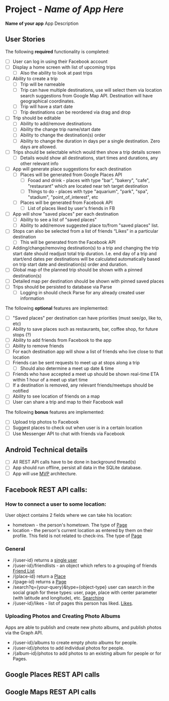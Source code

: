 # Project  - *Name of App Here*

**Name of your app** App Description

## User Stories

The following **required** functionality is completed:

* [ ] User can log in using their Facebook account
* [ ] Display a home screen with list of upcoming trips
    * [ ] Also the ability to look at past trips
* [ ] Ability to create a trip
    * [ ] Trip will be nameable
    * [ ] Trip can have multiple destinations, use will select them via location search suggestions from Google Map API. Destination will have geographical coordinates.
    * [ ] Trip will have a start date
    * [ ] Trip destinations can be reordered via drag and drop
* [ ] Trip should be editable
    * [ ] Ability to add/remove destinations
    * [ ] Ability the change trip name/start date
    * [ ] Ability to change the destination(s) order 
    * [ ] Ability to change the duration in days per a single destination. Zero days are allowed.
* [ ] Trips should be selectable which would then show a trip details screen
    * [ ] Details would show all destinations, start times and durations, any other relevant info
* [ ] App will generate place suggestions for each destination
    * [ ] Places will be generated from Google Places API 
      * [ ] Fooad and drink - places with type "bar", "bakery", "cafe", "restaurant" which are located near teh target destination
      * [ ] Things to do - places with type "aquarium", "park", "spa", "stadium", "point_of_interest", etc      
    * [ ] Places will be generated from Facebook API
      * [ ] List of places liked by user's friends in FB  
* [ ] App will show "saved places" per each destination    
    * [ ] Ability to see a list of "saved places"
    * [ ] Ability to add/remove suggested place to/from "saved places" list.
* [ ] Stops can also be selected from a list of friends “Likes” in a particular destination 
    * [ ] This will be generated from the Facebook API
* [ ] Adding/change/removing destination(s) to a trip and changing the trip start date should readjust total trip duration. I.e. end day of a trip and start/end dates per destinations will be calculated automatically based on trip start date and destination(s) order and duration. 
* [ ] Global map of the planned trip should be shown with a pinned destination(s)
* [ ] Detailed map per destination should be shown with pinned saved places
* [ ] Trips should be persisted to database via Parse
    * [ ] Logging in should check Parse for any already created user information

The following **optional** features are implemented:

* [ ] "Saved places" per destination can have priorities (must see/go, like to, etc)
* [ ] Ability to save places such as restaurants, bar, coffee shop, for future stops (?)
* [ ] Ability to add friends from Facebook to the app 
* [ ] Ability to remove friends
* [ ] For each destination app will show a list of friends who live close to that location
* [ ] Friends can be sent requests to meet up at stops along a trip
    * [ ] Should also determine a meet up date & time
* [ ] Friends who have accepted a meet up should be shown real-time ETA within 1 hour of a meet up start time
* [ ] If a destination is removed, any relevant friends/meetups should be notified 
* [ ] Ability to see location of friends on a map
* [ ] User can share a trip and map to their Facebook wall

The following **bonus** features are implemented:

* [ ] Upload trip photos to Facebook 
* [ ] Suggest places to check out when user is in a certain location
* [ ] Use Messenger API to chat with friends via Facebook

## Android Technical details
* [ ] All REST API calls have to be done in background thread(s)
* [ ] App should  run offline, persist all data in the SQLite database.
* [ ] App will use [MVP](https://github.com/googlesamples/android-architecture/tree/todo-mvp-contentproviders/) architecture.

## Facebook REST API calls:

### How to connect a user to some location:
User object contains 2 fields where we can take his location:
* hometown - the person's hometown. The type of [Page](https://developers.facebook.com/docs/graph-api/reference/page/)
* location - the person's current location as entered by them on their profile. This field is not related to check-ins. The type of [Page](https://developers.facebook.com/docs/graph-api/reference/page/)

### General
* /{user-id} returns a [single user](https://developers.facebook.com/docs/graph-api/reference/user)
* /{user-id}/friendlists - an object which refers to a grouping of friends [Friend List](https://developers.facebook.com/docs/graph-api/reference/friend-list/)
* /{place-id} return a [Place](https://developers.facebook.com/docs/graph-api/reference/place/)
* /{page-id} returns a [Page](https://developers.facebook.com/docs/graph-api/reference/page/)
* /search?q={your-query}&type={object-type} user can search in the social graph for these types: user, page, place with center parameter (with latitude and longitude), etc. [Searching](https://developers.facebook.com/docs/graph-api/using-graph-api)
* /{user-id}/likes - list of pages this person has liked. [Likes](https://developers.facebook.com/docs/graph-api/reference/user/likes/). 

### Uploading Photos and Creating Photo Albums
Apps are able to publish and create new photo albums, and publish photos via the Graph API.
* /{user-id}/albums to create empty photo albums for people.
* /{user-id}/photos to add individual photos for people.
* /{album-id}/photos to add photos to an existing album for people or for Pages.

## Google Places REST API calls

## Google Maps REST API calls




